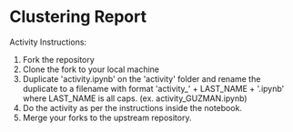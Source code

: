 # Clustering Report

Activity Instructions:

1. Fork the repository
2. Clone the fork to your local machine
3. Duplicate 'activity.ipynb' on the 'activity' folder and rename the duplicate to a filename with format 'activity_' + LAST_NAME + '.ipynb' where LAST_NAME is all caps. (ex. activity_GUZMAN.ipynb)
4. Do the activity as per the instructions inside the notebook.
5. Merge your forks to the upstream repository.